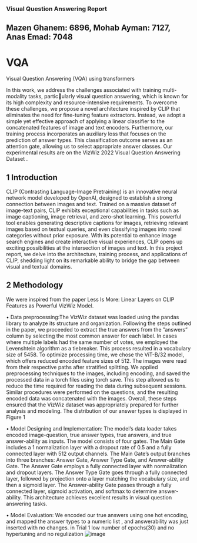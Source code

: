### Visual Question Answering Report
## Mazen Ghanem: 6896, Mohab Ayman: 7127, Anas Emad: 7048

# VQA
Visual Question Answering (VQA) using transformers


In this work, we address the challenges associated with training multi-modality tasks, particularly visual question answering, which is known for its high complexity and resource-intensive
requirements. To overcome these challenges, we propose a novel architecture inspired by CLIP
that eliminates the need for fine-tuning feature extractors. Instead, we adopt a simple yet effective
approach of applying a linear classifier to the concatenated features of image and text encoders.
Furthermore, our training process incorporates an auxiliary loss that focuses on the prediction
of answer types. This classification outcome serves as an attention gate, allowing us to select
appropriate answer classes. Our experimental results are on the VizWiz 2022 Visual Question
Answering Dataset .
## 1 Introduction
CLIP (Contrasting Language-Image Pretraining) is an innovative neural network model developed by
OpenAI, designed to establish a strong connection between images and text. Trained on a massive
dataset of image-text pairs, CLIP exhibits exceptional capabilities in tasks such as image captioning,
image retrieval, and zero-shot learning. This powerful tool enables generating descriptive captions for
images, retrieving relevant images based on textual queries, and even classifying images into novel
categories without prior exposure. With its potential to enhance image search engines and create
interactive visual experiences, CLIP opens up exciting possibilities at the intersection of images and
text. In this project report, we delve into the architecture, training process, and applications of CLIP,
shedding light on its remarkable ability to bridge the gap between visual and textual domains.
## 2 Methodology
We were inspired from the paper Less Is More: Linear Layers on CLIP Features as Powerful VizWiz
Model.


• Data preprocessing:The VizWiz dataset was loaded using the pandas library to analyze its
structure and organization. Following the steps outlined in the paper, we proceeded to extract the
true answers from the ”answers” column by selecting the most common answer for each label.
In cases where multiple labels had the same number of votes, we employed the Levenshtein
algorithm as a tiebreaker. This process resulted in a vocabulary size of 5458.
To optimize processing time, we chose the ViT-B/32 model, which offers reduced encoded
feature sizes of 512. The images were read from their respective paths after stratified splitting.
We applied preprocessing techniques to the images, including encoding, and saved the processed
data in a torch files using torch save. This step allowed us to reduce the time required for reading
the data during subsequent sessions. Similar procedures were performed on the questions, and the
resulting encoded data was concatenated with the images. Overall, these steps ensured that the
VizWiz dataset was appropriately prepared for further analysis and modeling. The distribution
of our answer types is displayed in Figure 1


• Model Designing and Implementation:
The model’s data loader takes encoded image-question, true answer types, true answers, and
true answer-ability as inputs. The model consists of four gates. The Main Gate includes a
1
normalization layer with a dropout rate of 0.5 and a fully connected layer with 512 output
channels. The Main Gate’s output branches into three branches: Answer Gate, Answer Type
Gate, and Answer-ability Gate. The Answer Gate employs a fully connected layer with
normalization and dropout layers. The Answer Type Gate goes through a fully connected layer,
followed by projection onto a layer matching the vocabulary size, and then a sigmoid layer. The
Answer-ability Gate passes through a fully connected layer, sigmoid activation, and softmax to
determine answer-ability. This architecture achieves excellent results in visual question answering
tasks.


• Model Evaluation: We encoded our true answers using one hot encoding, and mapped the
answer types to a numeric list , and answerability was just inserted with no changes. in Trial 1
low number of epochs(30) and no hypertuning and no regulization
![image](https://github.com/mohab2000ayman/VQA/assets/77861617/dfff551a-607a-4b15-990b-9e5e0915ffe6)
